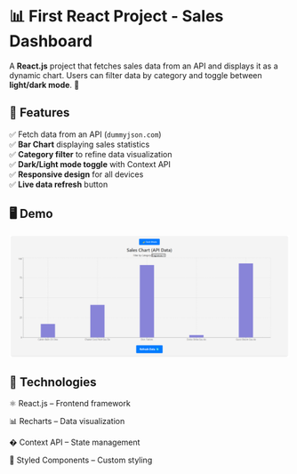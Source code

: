 # 📊 First React Project - Sales Dashboard

A **React.js** project that fetches sales data from an API and displays it as a dynamic chart. Users can filter data by category and toggle between **light/dark mode**. 🚀  

## 📌 Features  

✅ Fetch data from an API (`dummyjson.com`)  
✅ **Bar Chart** displaying sales statistics  
✅ **Category filter** to refine data visualization  
✅ **Dark/Light mode toggle** with Context API  
✅ **Responsive design** for all devices  
✅ **Live data refresh** button  

## 🖥️ Demo  

<img src="src\Screenshot.png" width="600">

## 🔧 Technologies

⚛ React.js – Frontend framework

📊 Recharts – Data visualization

� Context API – State management

💅 Styled Components – Custom styling
